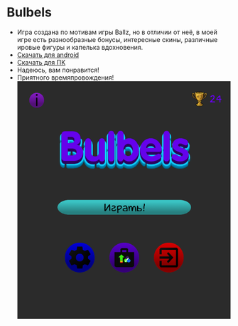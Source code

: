 # Bulbels
- Игра создана по мотивам игры Ballz,
но в отличии от неё, в моей игре есть
разнообразные бонусы, интересные скины,
различные ировые фигуры и капелька вдохновения.
- [Скачать для android]()
- [Скачать для ПК]()
- Надеюсь, вам понравится!
- Приятного времяпровождения!
![](preview.png)
